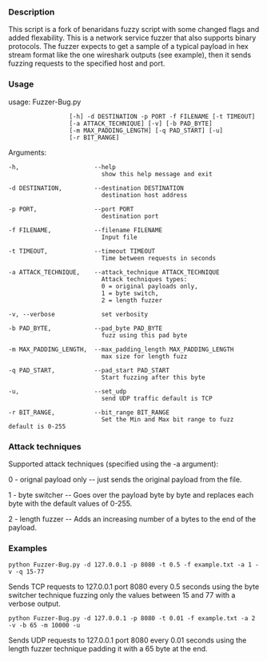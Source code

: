 ### Description
This script is a fork of benaridans fuzzy script with some changed flags and added flexability.
This is a network service fuzzer that also supports binary protocols.
The fuzzer expects to get a sample of a typical payload in hex stream format like the one wireshark outputs (see example), then it sends fuzzing requests to the specified host and port.

### Usage
usage: Fuzzer-Bug.py 

                     [-h] -d DESTINATION -p PORT -f FILENAME [-t TIMEOUT]
                     [-a ATTACK_TECHNIQUE] [-v] [-b PAD_BYTE]
                     [-m MAX_PADDING_LENGTH] [-q PAD_START] [-u]
                     [-r BIT_RANGE]

Arguments:

    -h,                     --help                
                              show this help message and exit
  
    -d DESTINATION,         --destination DESTINATION
                              destination host address
                        
    -p PORT,                --port PORT  
                              destination port
                        
    -f FILENAME,            --filename FILENAME 
                              Input file
                            
    -t TIMEOUT,             --timeout TIMEOUT 
                              Time between requests in seconds
                        
    -a ATTACK_TECHNIQUE,    --attack_technique ATTACK_TECHNIQUE
                              Attack techniques types:
                              0 = original payloads only,
                              1 = byte switch,
                              2 = length fuzzer
                        
    -v, --verbose             set verbosity
  
    -b PAD_BYTE,            --pad_byte PAD_BYTE
                              fuzz using this pad byte
                        
    -m MAX_PADDING_LENGTH,  --max_padding_length MAX_PADDING_LENGTH
                              max size for length fuzz
                        
    -q PAD_START,           --pad_start PAD_START
                              Start fuzzing after this byte
                        
    -u,                     --set_udp         
                              send UDP traffic default is TCP
  
    -r BIT_RANGE,           --bit_range BIT_RANGE
                              Set the Min and Max bit range to fuzz default is 0-255
                        

### Attack techniques
Supported attack techniques (specified using the -a argument):

0 - orignal payload only -- just sends the original payload from the file.

1 - byte switcher -- Goes over the payload byte by byte and replaces each byte with the default values of 0-255.

2 - length fuzzer -- Adds an increasing number of a bytes to the end of the payload.


### Examples
    python Fuzzer-Bug.py -d 127.0.0.1 -p 8080 -t 0.5 -f example.txt -a 1 -v -q 15-77
Sends TCP requests to 127.0.0.1 port 8080 every 0.5 seconds using the byte switcher technique fuzzing only the values between 15 and 77 with a verbose output.

    python Fuzzer-Bug.py -d 127.0.0.1 -p 8080 -t 0.01 -f example.txt -a 2 -v -b 65 -m 10000 -u
Sends UDP requests to 127.0.0.1 port 8080 every 0.01 seconds using the length fuzzer technique padding it with a 65 byte at the end.

